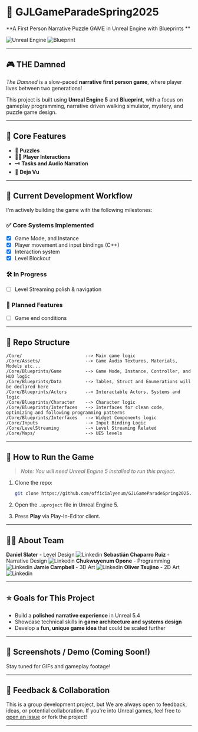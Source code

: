 # 🏰 GJLGameParadeSpring2025

**A First Person Narrative Puzzle GAME in Unreal Engine with Blueprints **

![Unreal Engine](https://img.shields.io/badge/Engine-Unreal%20Engine-1f1f1f?logo=unrealengine&logoColor=white)
![Blueprint](https://img.shields.io/badge/script-blueprint-blue?script=blueprint&logoColor=f5f5f5)

---

## 🎮 THE Damned

*The Damned* is a slow-paced **narrative first person game**, where player lives between two generations!

This project is built using **Unreal Engine 5** and **Blueprint**, with a focus on gameplay programming, narrative driven walking simulator, mystery, and puzzle game design.

---

## 🧩 Core Features

- 🎯 **Puzzles**
- 🧙‍♂️ **Player Interactions**
- 🗝️ **Tasks and Audio Narration**
- 🧭 **Deja Vu**

---

## 🚧 Current Development Workflow

I'm actively building the game with the following milestones:

### ✅ Core Systems Implemented
- [x] Game Mode, and Instance
- [x] Player movement and input bindings (C++)
- [x] Interaction system
- [x] Level Blockout

### 🛠️ In Progress
- [ ] Level Streaming polish & navigation

### 🧪 Planned Features
- [ ] Game end conditions

---

## 📂 Repo Structure

```
/Core/                        --> Main game logic
/Core/Assets/                 --> Game Audio Textures, Materials, Models etc...
/Core/Blueprints/Game         --> Game Mode, Instance, Controller, and HUD logic
/Core/Blueprints/Data         --> Tables, Struct and Enumerations will be declared here
/Core/Blueprints/Actors       --> Interactable Actors, Systems and logic
/Core/Blueprints/Character    --> Character logic
/Core/Blueprints/Interfaces   --> Interfaces for clean code, optimizing and following programming patterns
/Core/Blueprints/Interfaces   --> Widget Components logic
/Core/Inputs                  --> Input Binding Logic
/Core/LevelStreaming          --> Level Streaming Related
/Core/Maps/                   --> UE5 levels
```

---

## 🚀 How to Run the Game

> *Note: You will need Unreal Engine 5 installed to run this project.*

1. Clone the repo:
   ```bash
   git clone https://github.com/officialyenum/GJLGameParadeSpring2025.git
   ```

2. Open the `.uproject` file in Unreal Engine 5.

3. Press **Play** via Play-In-Editor client.

---

## 🙋‍♂️ About Team

**Daniel Slater** - Level Design ![Linkedin](https://www.linkedin.com/in/daniel-slater-bb47491b0/)
**Sebastián Chaparro Ruiz** - Narrative Design ![Linkedin](https://www.linkedin.com/in/sebasti%C3%A1n-chaparro-ruiz-1b8113238)
**Chukwuyenum Opone** - Programming ![Linkedin](https://www.linkedin.com/in/yenum)
**Jamie Campbell** - 3D Art ![Linkedin](https://www.linkedin.com/in/jamie-campbell-254042259/)
**Oliver Tsujino** - 2D Art ![Linkedin](https://www.linkedin.com/in/oliver-tsujino/)


---

## ⭐️ Goals for This Project

- Build a **polished narrative experience** in Unreal 5.4
- Showcase technical skills in **game architecture and systems design**
- Develop a **fun, unique game idea** that could be scaled further

---

## 📸 Screenshots / Demo (Coming Soon!)

Stay tuned for GIFs and gameplay footage!

---

## 📣 Feedback & Collaboration

This is a group development project, but We are always open to feedback, ideas, or potential collaboration. If you're into Unreal games, feel free to [open an issue](#) or fork the project!

---

